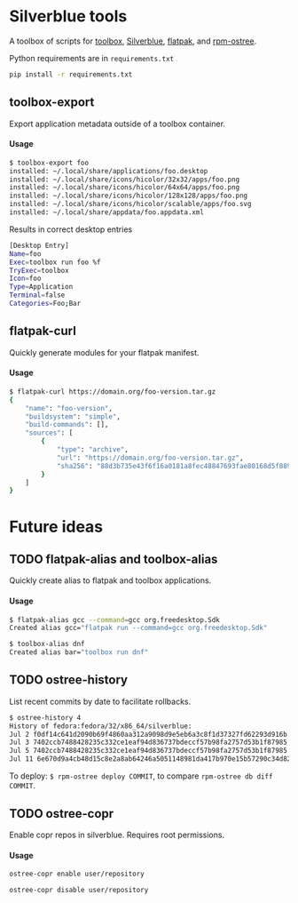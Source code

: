 # Silverblue tools

A toolbox of scripts for [toolbox](https://github.com/containers/toolbox/),
[Silverblue](https://silverblue.fedoraproject.org/), [flatpak](https://github.com/flatpak/flatpak), and [rpm-ostree](https://github.com/coreos/rpm-ostree).

Python requirements are in `requirements.txt`

``` sh
pip install -r requirements.txt
```

## toolbox-export

Export application metadata outside of a toolbox container.

#### Usage

``` sh
$ toolbox-export foo
installed: ~/.local/share/applications/foo.desktop
installed: ~/.local/share/icons/hicolor/32x32/apps/foo.png
installed: ~/.local/share/icons/hicolor/64x64/apps/foo.png
installed: ~/.local/share/icons/hicolor/128x128/apps/foo.png
installed: ~/.local/share/icons/hicolor/scalable/apps/foo.svg
installed: ~/.local/share/appdata/foo.appdata.xml
```
Results in correct desktop entries
``` sh
[Desktop Entry]
Name=foo
Exec=toolbox run foo %f
TryExec=toolbox
Icon=foo
Type=Application
Terminal=false
Categories=Foo;Bar
```

## flatpak-curl

Quickly generate modules for your flatpak manifest.

#### Usage

``` sh
$ flatpak-curl https://domain.org/foo-version.tar.gz
{
    "name": "foo-version",
    "buildsystem": "simple",
    "build-commands": [],
    "sources": [
        {
            "type": "archive",
            "url": "https://domain.org/foo-version.tar.gz",
            "sha256": "88d3b735e43f6f16a0181a8fec48847693fae80168d5f889fdbdeb962f1fc804"
        }
    ]
}
```

# Future ideas

## TODO flatpak-alias and toolbox-alias

Quickly create alias to flatpak and toolbox applications.

#### Usage

``` sh
$ flatpak-alias gcc --command=gcc org.freedesktop.Sdk
Created alias gcc="flatpak run --command=gcc org.freedesktop.Sdk"
```

``` sh
$ toolbox-alias dnf
Created alias bar="toolbox run dnf"
```

## TODO ostree-history

List recent commits by date to facilitate rollbacks.

``` sh
$ ostree-history 4
History of fedora:fedora/32/x86_64/silverblue:
Jul 2 f0df14c641d2090b69f4860aa312a9098d9e5eb6a3c8f1d37327fd62293d916b
Jul 3 7402ccb7488428235c332ce1eaf94d836737bdeccf57b98fa2757d53b1f87985
Jul 5 7402ccb7488428235c332ce1eaf94d836737bdeccf57b98fa2757d53b1f87985
Jul 11 6e670d9a4cb48d15c8e2a8ab64246a5051148981da417b970e15b57290c34d82
```
To deploy: `$ rpm-ostree deploy COMMIT`, to compare `rpm-ostree db diff COMMIT`.

## TODO ostree-copr

Enable copr repos in silverblue. Requires root permissions.

#### Usage

``` sh
ostree-copr enable user/repository
```

``` sh
ostree-copr disable user/repository
```
